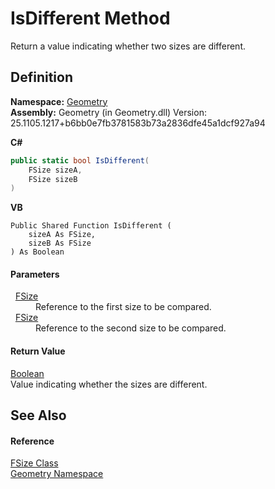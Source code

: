 # IsDifferent Method


Return a value indicating whether two sizes are different.



## Definition
**Namespace:** <a href="eb409b48-e279-bdb4-daf3-3196b72d55a2.md">Geometry</a>  
**Assembly:** Geometry (in Geometry.dll) Version: 25.1105.1217+b6bb0e7fb3781583b73a2836dfe45a1dcf927a94

**C#**
``` C#
public static bool IsDifferent(
	FSize sizeA,
	FSize sizeB
)
```
**VB**
``` VB
Public Shared Function IsDifferent ( 
	sizeA As FSize,
	sizeB As FSize
) As Boolean
```



#### Parameters
<dl><dt>  <a href="874ff940-d870-2c1b-9340-d4c6c7e3a9b8.md">FSize</a></dt><dd>Reference to the first size to be compared.</dd><dt>  <a href="874ff940-d870-2c1b-9340-d4c6c7e3a9b8.md">FSize</a></dt><dd>Reference to the second size to be compared.</dd></dl>

#### Return Value
<a href="https://learn.microsoft.com/dotnet/api/system.boolean" target="_blank" rel="noopener noreferrer">Boolean</a>  
Value indicating whether the sizes are different.

## See Also


#### Reference
<a href="874ff940-d870-2c1b-9340-d4c6c7e3a9b8.md">FSize Class</a>  
<a href="eb409b48-e279-bdb4-daf3-3196b72d55a2.md">Geometry Namespace</a>  
